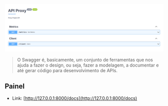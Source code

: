 ![](image_swagger.png)

> O Swagger é, basicamente, um conjunto de ferramentas que nos ajuda a fazer o design, ou seja, fazer a modelagem, a documentar e até gerar código para desenvolvimento de APIs.

## Painel

- Link: [http://127.0.0.1:8000/docs](http://127.0.0.1:8000/docs)
